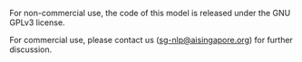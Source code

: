 For non-commercial use, the code of this model is released under the GNU GPLv3 license.

For commercial use, please contact us (sg-nlp@aisingapore.org) for further discussion.